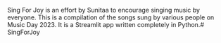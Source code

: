 Sing For Joy is an effort by Sunitaa to encourage singing music by everyone. This is a compilation of the songs sung by various people on Music Day 2023.
It is a Streamlit app written completely in Python.# SingForJoy
